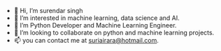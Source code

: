 - 👋 Hi, I’m surendar singh
- 👀 I’m interested in machine learning, data science and AI.
- 🌱 I’m Python Developer and Machine Learning Engineer.
- 💞️ I’m looking to collaborate on python and machine learning projects.
- 📫 you can contact me at suriairara@hotmail.com.

<!---
suriair/suriair is a ✨ special ✨ repository because its `README.md` (this file) appears on your GitHub profile.
You can click the Preview link to take a look at your changes.
--->
